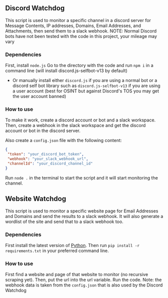 ## Discord Watchdog
 This script is used to monitor a specific channel in a discord server for Message Contents, IP addresses, Domains, Email Addresses, and Attachments, then send them to a slack webhook.
 NOTE: Normal Discord bots have not been tested with the code in this project, your mileage may vary
### Dependencies
 First, install `node.js`
 Go to the directory with the code and run `npm i` in a command line (will install discord.js-selfbot-v13 by default)
 * Or manually install either `discord.js` if you are using a normal bot or a discord self bot library such as `discord.js-selfbot-v13` if you are using a user account (best for OSINT but against Discord's TOS you may get the user account banned)
### How to use
 To make it work, create a discord account or bot and a slack workspace.
 Then, create a webhook in the slack workspace and get the discord account or bot in the discord server.

 Also create a `config.json` file with the following content:
 ```json
 {
  "token": "your_discord_bot_token",
  "webhook": "your_slack_webhook_url",
  "channelId": "your_discord_channel_id"
 }
 ```

 Run `node .` in the terminal to start the script and it will start monitoring the channel.

 ## Website Watchdog
 This script is used to monitor a specific website page for Email Addresses and Domains and send the results to a slack webhook. It will also generate a wordlist of the site and send that to a slack webhook too.
 ### Dependencies
 First install the latest version of [Python](https://www.python.org/).
 Then run `pip install -r requirements.txt` in your preferred command line.
 ### How to use
 First find a website and page of that website to monitor (no recursive scraping yet).
 Then, put the url into the url variable.
 Run the code.
 Note: the webhook data is taken from the `config.json` that is also used by the Discord Watchdog